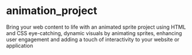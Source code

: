 # animation_project
Bring your web content to life with an animated sprite project using HTML and CSS
eye-catching, dynamic visuals by animating sprites, enhancing user engagement and adding a touch of interactivity to your website or application
